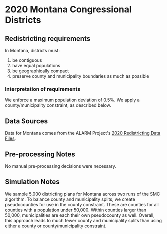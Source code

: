 # 2020 Montana Congressional Districts

## Redistricting requirements
In Montana, districts must:

1. be contiguous
1. have equal populations
1. be geographically compact
1. preserve county and municipality boundaries as much as possible


### Interpretation of requirements
We enforce a maximum population deviation of 0.5%.
We apply a county/municipality constraint, as described below.

## Data Sources
Data for Montana comes from the ALARM Project's [2020 Redistricting Data Files](https://alarm-redist.github.io/posts/2021-08-10-census-2020/).

## Pre-processing Notes
No manual pre-processing decisions were necessary.

## Simulation Notes
We sample 5,000 districting plans for Montana across two runs of the SMC algorithm.
To balance county and municipality splits, we create pseudocounties for use in the county constraint.
These are counties for all counties with a population under 50,000.
Within counties larger than 50,000, municipalities are each their own pseudocounty as well.
Overall, this approach leads to much fewer county and municipality splits than using either a county or county/municipality constraint.
